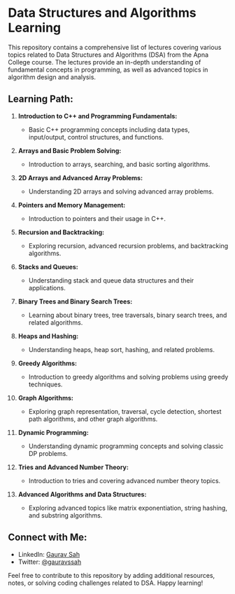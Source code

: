 # Data Structures and Algorithms Learning

This repository contains a comprehensive list of lectures covering various topics related to Data Structures and Algorithms (DSA) from the Apna College course. The lectures provide an in-depth understanding of fundamental concepts in programming, as well as advanced topics in algorithm design and analysis.

## Learning Path:
1. **Introduction to C++ and Programming Fundamentals:**
   - Basic C++ programming concepts including data types, input/output, control structures, and functions.

2. **Arrays and Basic Problem Solving:**
   - Introduction to arrays, searching, and basic sorting algorithms.

3. **2D Arrays and Advanced Array Problems:**
   - Understanding 2D arrays and solving advanced array problems.

4. **Pointers and Memory Management:**
   - Introduction to pointers and their usage in C++.

5. **Recursion and Backtracking:**
   - Exploring recursion, advanced recursion problems, and backtracking algorithms.

6. **Stacks and Queues:**
   - Understanding stack and queue data structures and their applications.

7. **Binary Trees and Binary Search Trees:**
   - Learning about binary trees, tree traversals, binary search trees, and related algorithms.

8. **Heaps and Hashing:**
   - Understanding heaps, heap sort, hashing, and related problems.

9. **Greedy Algorithms:**
   - Introduction to greedy algorithms and solving problems using greedy techniques.

10. **Graph Algorithms:**
    - Exploring graph representation, traversal, cycle detection, shortest path algorithms, and other graph algorithms.

11. **Dynamic Programming:**
    - Understanding dynamic programming concepts and solving classic DP problems.

12. **Tries and Advanced Number Theory:**
    - Introduction to tries and covering advanced number theory topics.

13. **Advanced Algorithms and Data Structures:**
    - Exploring advanced topics like matrix exponentiation, string hashing, and substring algorithms.

## Connect with Me:
- LinkedIn: [Gaurav Sah](https://www.linkedin.com/in/gauravssah/)
- Twitter: [@gauravssah](https://twitter.com/gauravssah)

Feel free to contribute to this repository by adding additional resources, notes, or solving coding challenges related to DSA. Happy learning!
